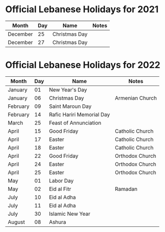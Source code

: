 # Official Lebanese Holidays for 2021 

|Month |Day |Name |Notes 
| --- | --- | --- | --- 
|December |25 |Christmas Day 
|December |27 |Christmas Day 



# Official Lebanese Holidays for 2022 

|Month |Day |Name |Notes
| --- | --- | --- |--- 
|January |01 |New Year's Day 
|January |06 |Christmas Day |Armenian Church
|February |09 |Saint Maroun Day 
|February |14 |Rafic Hariri Memorial Day 
|March |25 |Feast of Annunciation
|April |15 |Good Friday |Catholic Church
|April |17 |Easter |Catholic Church 
|April |18 |Easter |Catholic Church
|April |22 |Good Friday |Orthodox Church
|April |24 |Easter |Orthodox Church 
|April |25 |Easter |Orthodox Church
|May   |01 |Labor Day 
|May   |02 |Eid al Fitr |Ramadan 
|July  |10 |Eid al Adha
|July  |11 |Eid al Adha 
|July  |30 |Islamic New Year
|August |08| Ashura 
